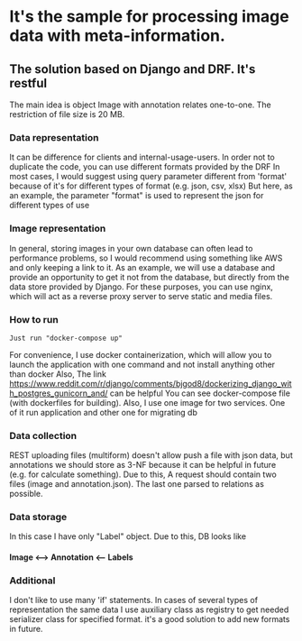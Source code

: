 # It's the sample for processing image data with meta-information. 

## The solution based on Django and DRF. It's restful

The main idea is object Image with annotation relates one-to-one. The restriction of file size is 20 MB.

### Data representation
It can be difference for clients and internal-usage-users. 
In order not to duplicate the code, you can use different formats provided by the DRF
In most cases, I would suggest using query parameter different from 'format' because of it's for different types of format (e.g. json, csv, xlsx)
But here, as an example, the parameter "format" is used to represent the json for different types of use

### Image representation 
In general, storing images in your own database can often lead to performance problems, so I would recommend using something like AWS and only keeping a link to it. As an example, we will use a database and provide an opportunity to get it not from the database, but directly from the data store provided by Django.
For these purposes, you can use nginx, which will act as a reverse proxy server to serve static and media files.


### How to run
    Just run "docker-compose up"
For convenience, I use docker containerization, which will allow you to launch the application with one command and not install anything other than docker
Also, The link https://www.reddit.com/r/django/comments/bjgod8/dockerizing_django_with_postgres_gunicorn_and/ can be helpful
You can see docker-compose file (with dockerfiles for building). Also, I use one image for two services. One of it run application and other one for migrating db


### Data collection
REST uploading files (multiform) doesn't allow push a file with json data, but annotations we should store as 3-NF because it can be helpful in future (e.g. for calculate something).
Due to this, A request should contain two files (image and annotation.json). The last one parsed to relations as possible.


### Data storage
In this case I have only "Label" object. Due to this, DB looks like
#### Image <--> Annotation <-- Labels

### Additional
I don't like to use many 'if' statements. In cases of several types of representation the same data I use auxiliary class as registry to get needed serializer class for specified format. it's a good solution to add new formats in future.

